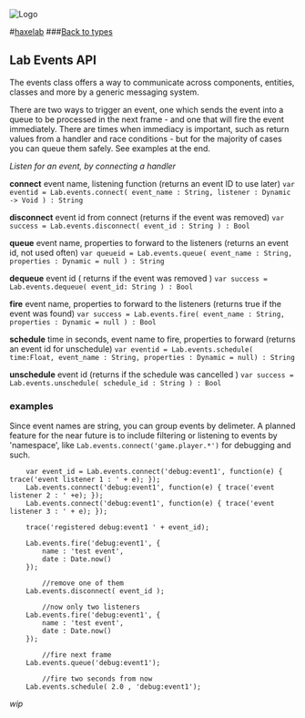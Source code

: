 
![Logo](http://underscorediscovery.com/sven/images/logo.png)

#[haxelab](../index.html)
###[Back to types](types.html)


## Lab Events API

The events class offers a way to communicate across components, entities, classes and more by a generic messaging system.   

There are two ways to trigger an event, one which sends the event into a queue to be processed in the next frame - and one that will fire the event immediately. There are times when immediacy is important, such as return values from a handler and race conditions - but for the majority of cases you can queue them safely. See examples at the end.

_Listen for an event, by connecting a handler_

**connect**	event name, listening function (returns an event ID to use later)
`var eventid = Lab.events.connect( event_name : String, listener : Dynamic -> Void ) : String`

**disconnect**	event id from connect (returns if the event was removed)
`var success = Lab.events.disconnect( event_id : String ) : Bool`

**queue**	event name, properties to forward to the listeners (returns an event id, not used often)
`var queueid = Lab.events.queue( event_name : String, properties : Dynamic = null ) : String`

**dequeue**	event id ( returns if the event was removed )
`var success = Lab.events.dequeue( event_id: String ) : Bool`

**fire** event name, properties to forward to the listeners (returns true if the event was found)
`var success = Lab.events.fire( event_name : String, properties : Dynamic = null ) : Bool`

**schedule** time in seconds, event name to fire, properties to forward (returns an event id for unschedule)
`var eventid = Lab.events.schedule( time:Float, event_name : String, properties : Dynamic = null) : String`

**unschedule** event id (returns if the schedule was cancelled )
`var success = Lab.events.unschedule( schedule_id : String ) : Bool`

### examples

Since event names are string, you can group events by delimeter. A planned feature for the near future is to include filtering or listening to events by 'namespace', like `Lab.events.connect('game.player.*')` for debugging and such.


		var event_id = Lab.events.connect('debug:event1', function(e) { trace('event listener 1 : ' + e); });
        Lab.events.connect('debug:event1', function(e) { trace('event listener 2 : ' +e); });
        Lab.events.connect('debug:event1', function(e) { trace('event listener 3 : ' + e); });

        trace('registered debug:event1 ' + event_id); 

        Lab.events.fire('debug:event1', {
            name : 'test event',
            date : Date.now()
        });

            //remove one of them
        Lab.events.disconnect( event_id );

            //now only two listeners
        Lab.events.fire('debug:event1', {
            name : 'test event',
            date : Date.now()
        });

            //fire next frame
        Lab.events.queue('debug:event1');
            
            //fire two seconds from now
        Lab.events.schedule( 2.0 , 'debug:event1');


_wip_
